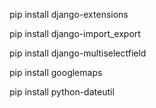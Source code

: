 pip install django-extensions

pip install django-import_export

pip install django-multiselectfield

pip install googlemaps

pip install python-dateutil
